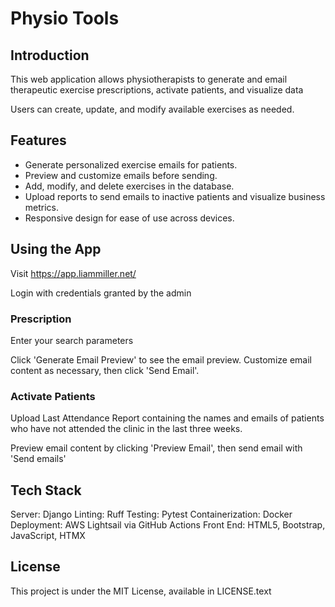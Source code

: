 # Physio Tools

## Introduction

This web application allows physiotherapists to generate and email therapeutic exercise prescriptions, activate patients, and visualize data

Users can create, update, and modify available exercises as needed.

## Features

- Generate personalized exercise emails for patients.
- Preview and customize emails before sending.
- Add, modify, and delete exercises in the database.
- Upload reports to send emails to inactive patients and visualize business metrics.
- Responsive design for ease of use across devices.

## Using the App

Visit https://app.liammiller.net/

Login with credentials granted by the admin

### Prescription

Enter your search parameters

Click 'Generate Email Preview' to see the email preview.
Customize email content as necessary, then click 'Send Email'.

### Activate Patients

Upload Last Attendance Report containing the names and emails of patients who have not attended the clinic in the last three weeks.

Preview email content by clicking 'Preview Email', then send email with 'Send emails'

## Tech Stack

Server: Django
Linting: Ruff
Testing: Pytest
Containerization: Docker  
Deployment: AWS Lightsail via GitHub Actions
Front End: HTML5, Bootstrap, JavaScript, HTMX

## License
This project is under the MIT License, available in LICENSE.text
